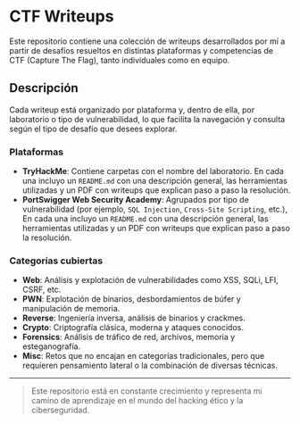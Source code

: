 # CTF Writeups

Este repositorio contiene una colección de writeups desarrollados por mí a partir de desafíos resueltos en distintas plataformas y competencias de CTF (Capture The Flag), tanto individuales como en equipo.

## Descripción

Cada writeup está organizado por plataforma y, dentro de ella, por laboratorio o tipo de vulnerabilidad, lo que facilita la navegación y consulta según el tipo de desafío que desees explorar.

### Plataformas

- **TryHackMe**: Contiene carpetas con el nombre del laboratorio. En cada una incluyo un `README.md` con una descripción general, las herramientas utilizadas y un PDF con writeups que explican paso a paso la resolución.
- **PortSwigger Web Security Academy**: Agrupados por tipo de vulnerabilidad (por ejemplo, `SQL Injection`, `Cross-Site Scripting`, etc.), En cada una incluyo un `README.md` con una descripción general, las herramientas utilizadas y un PDF con writeups que explican paso a paso la resolución.

### Categorías cubiertas

- **Web**: Análisis y explotación de vulnerabilidades como XSS, SQLi, LFI, CSRF, etc.
- **PWN**: Explotación de binarios, desbordamientos de búfer y manipulación de memoria.
- **Reverse**: Ingeniería inversa, análisis de binarios y crackmes.
- **Crypto**: Criptografía clásica, moderna y ataques conocidos.
- **Forensics**: Análisis de tráfico de red, archivos, memoria y esteganografía.
- **Misc**: Retos que no encajan en categorías tradicionales, pero que requieren pensamiento lateral o la combinación de diversas técnicas.

---

> Este repositorio está en constante crecimiento y representa mi camino de aprendizaje en el mundo del hacking ético y la ciberseguridad.

